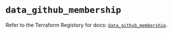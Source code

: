 # `data_github_membership`

Refer to the Terraform Registory for docs: [`data_github_membership`](https://registry.terraform.io/providers/integrations/github/5.43.0/docs/data-sources/membership).
